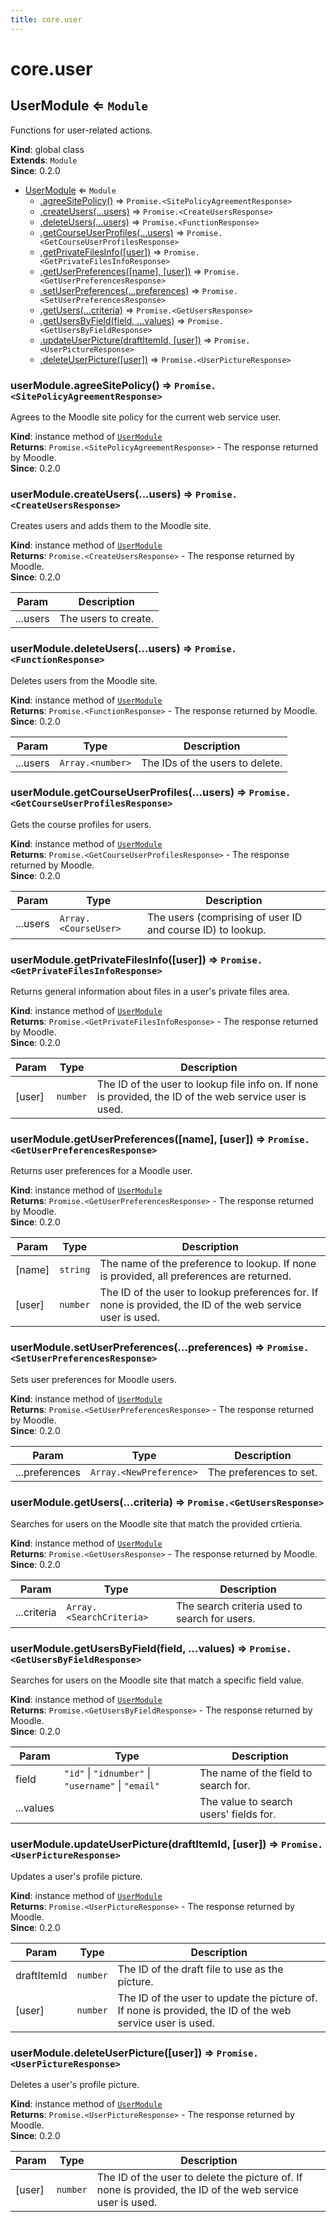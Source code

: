 ```yaml
---
title: core.user
---
```


# core.user

<a name="UserModule"></a>

## UserModule ⇐ <code>Module</code>
Functions for user-related actions.

**Kind**: global class  
**Extends**: <code>Module</code>  
**Since**: 0.2.0  

* [UserModule](#UserModule) ⇐ <code>Module</code>
    * [.agreeSitePolicy()](#UserModule+agreeSitePolicy) ⇒ <code>Promise.&lt;SitePolicyAgreementResponse&gt;</code>
    * [.createUsers(...users)](#UserModule+createUsers) ⇒ <code>Promise.&lt;CreateUsersResponse&gt;</code>
    * [.deleteUsers(...users)](#UserModule+deleteUsers) ⇒ <code>Promise.&lt;FunctionResponse&gt;</code>
    * [.getCourseUserProfiles(...users)](#UserModule+getCourseUserProfiles) ⇒ <code>Promise.&lt;GetCourseUserProfilesResponse&gt;</code>
    * [.getPrivateFilesInfo([user])](#UserModule+getPrivateFilesInfo) ⇒ <code>Promise.&lt;GetPrivateFilesInfoResponse&gt;</code>
    * [.getUserPreferences([name], [user])](#UserModule+getUserPreferences) ⇒ <code>Promise.&lt;GetUserPreferencesResponse&gt;</code>
    * [.setUserPreferences(...preferences)](#UserModule+setUserPreferences) ⇒ <code>Promise.&lt;SetUserPreferencesResponse&gt;</code>
    * [.getUsers(...criteria)](#UserModule+getUsers) ⇒ <code>Promise.&lt;GetUsersResponse&gt;</code>
    * [.getUsersByField(field, ...values)](#UserModule+getUsersByField) ⇒ <code>Promise.&lt;GetUsersByFieldResponse&gt;</code>
    * [.updateUserPicture(draftItemId, [user])](#UserModule+updateUserPicture) ⇒ <code>Promise.&lt;UserPictureResponse&gt;</code>
    * [.deleteUserPicture([user])](#UserModule+deleteUserPicture) ⇒ <code>Promise.&lt;UserPictureResponse&gt;</code>

<a name="UserModule+agreeSitePolicy"></a>

### userModule.agreeSitePolicy() ⇒ <code>Promise.&lt;SitePolicyAgreementResponse&gt;</code>
Agrees to the Moodle site policy for the current web service user.

**Kind**: instance method of [<code>UserModule</code>](#UserModule)  
**Returns**: <code>Promise.&lt;SitePolicyAgreementResponse&gt;</code> - The response returned
                                                by Moodle.  
**Since**: 0.2.0  
<a name="UserModule+createUsers"></a>

### userModule.createUsers(...users) ⇒ <code>Promise.&lt;CreateUsersResponse&gt;</code>
Creates users and adds them to the Moodle site.

**Kind**: instance method of [<code>UserModule</code>](#UserModule)  
**Returns**: <code>Promise.&lt;CreateUsersResponse&gt;</code> - The response returned by Moodle.  
**Since**: 0.2.0  

| Param | Description |
| --- | --- |
| ...users | The users to create. |

<a name="UserModule+deleteUsers"></a>

### userModule.deleteUsers(...users) ⇒ <code>Promise.&lt;FunctionResponse&gt;</code>
Deletes users from the Moodle site.

**Kind**: instance method of [<code>UserModule</code>](#UserModule)  
**Returns**: <code>Promise.&lt;FunctionResponse&gt;</code> - The response returned by Moodle.  
**Since**: 0.2.0  

| Param | Type | Description |
| --- | --- | --- |
| ...users | <code>Array.&lt;number&gt;</code> | The IDs of the users to delete. |

<a name="UserModule+getCourseUserProfiles"></a>

### userModule.getCourseUserProfiles(...users) ⇒ <code>Promise.&lt;GetCourseUserProfilesResponse&gt;</code>
Gets the course profiles for users.

**Kind**: instance method of [<code>UserModule</code>](#UserModule)  
**Returns**: <code>Promise.&lt;GetCourseUserProfilesResponse&gt;</code> - The response returned by
                                                  Moodle.  
**Since**: 0.2.0  

| Param | Type | Description |
| --- | --- | --- |
| ...users | <code>Array.&lt;CourseUser&gt;</code> | The users (comprising of user ID and course ID)                             to lookup. |

<a name="UserModule+getPrivateFilesInfo"></a>

### userModule.getPrivateFilesInfo([user]) ⇒ <code>Promise.&lt;GetPrivateFilesInfoResponse&gt;</code>
Returns general information about files in a user's private files area.

**Kind**: instance method of [<code>UserModule</code>](#UserModule)  
**Returns**: <code>Promise.&lt;GetPrivateFilesInfoResponse&gt;</code> - The response returned by Moodle.  
**Since**: 0.2.0  

| Param | Type | Description |
| --- | --- | --- |
| [user] | <code>number</code> | The ID of the user to lookup file info on. If none is provided,                        the ID of the web service user is used. |

<a name="UserModule+getUserPreferences"></a>

### userModule.getUserPreferences([name], [user]) ⇒ <code>Promise.&lt;GetUserPreferencesResponse&gt;</code>
Returns user preferences for a Moodle user.

**Kind**: instance method of [<code>UserModule</code>](#UserModule)  
**Returns**: <code>Promise.&lt;GetUserPreferencesResponse&gt;</code> - The response returned by Moodle.  
**Since**: 0.2.0  

| Param | Type | Description |
| --- | --- | --- |
| [name] | <code>string</code> | The name of the preference to lookup. If none is provided, all                        preferences are returned. |
| [user] | <code>number</code> | The ID of the user to lookup preferences for. If none is provided,                        the ID of the web service user is used. |

<a name="UserModule+setUserPreferences"></a>

### userModule.setUserPreferences(...preferences) ⇒ <code>Promise.&lt;SetUserPreferencesResponse&gt;</code>
Sets user preferences for Moodle users.

**Kind**: instance method of [<code>UserModule</code>](#UserModule)  
**Returns**: <code>Promise.&lt;SetUserPreferencesResponse&gt;</code> - The response returned by Moodle.  
**Since**: 0.2.0  

| Param | Type | Description |
| --- | --- | --- |
| ...preferences | <code>Array.&lt;NewPreference&gt;</code> | The preferences to set. |

<a name="UserModule+getUsers"></a>

### userModule.getUsers(...criteria) ⇒ <code>Promise.&lt;GetUsersResponse&gt;</code>
Searches for users on the Moodle site that match the provided crtieria.

**Kind**: instance method of [<code>UserModule</code>](#UserModule)  
**Returns**: <code>Promise.&lt;GetUsersResponse&gt;</code> - The response returned by Moodle.  
**Since**: 0.2.0  

| Param | Type | Description |
| --- | --- | --- |
| ...criteria | <code>Array.&lt;SearchCriteria&gt;</code> | The search criteria used to search for                                    users. |

<a name="UserModule+getUsersByField"></a>

### userModule.getUsersByField(field, ...values) ⇒ <code>Promise.&lt;GetUsersByFieldResponse&gt;</code>
Searches for users on the Moodle site that match a specific field value.

**Kind**: instance method of [<code>UserModule</code>](#UserModule)  
**Returns**: <code>Promise.&lt;GetUsersByFieldResponse&gt;</code> - The response returned by Moodle.  
**Since**: 0.2.0  

| Param | Type | Description |
| --- | --- | --- |
| field | <code>&quot;id&quot;</code> \| <code>&quot;idnumber&quot;</code> \| <code>&quot;username&quot;</code> \| <code>&quot;email&quot;</code> | The name of the                                                          field to search for. |
| ...values |  | The value to search                                                          users' fields for. |

<a name="UserModule+updateUserPicture"></a>

### userModule.updateUserPicture(draftItemId, [user]) ⇒ <code>Promise.&lt;UserPictureResponse&gt;</code>
Updates a user's profile picture.

**Kind**: instance method of [<code>UserModule</code>](#UserModule)  
**Returns**: <code>Promise.&lt;UserPictureResponse&gt;</code> - The response returned by Moodle.  
**Since**: 0.2.0  

| Param | Type | Description |
| --- | --- | --- |
| draftItemId | <code>number</code> | The ID of the draft file to use as the picture. |
| [user] | <code>number</code> | The ID of the user to update the picture of. If                             none is provided, the ID of the web service user                             is used. |

<a name="UserModule+deleteUserPicture"></a>

### userModule.deleteUserPicture([user]) ⇒ <code>Promise.&lt;UserPictureResponse&gt;</code>
Deletes a user's profile picture.

**Kind**: instance method of [<code>UserModule</code>](#UserModule)  
**Returns**: <code>Promise.&lt;UserPictureResponse&gt;</code> - The response returned by Moodle.  
**Since**: 0.2.0  

| Param | Type | Description |
| --- | --- | --- |
| [user] | <code>number</code> | The ID of the user to delete the picture of. If none                        is provided, the ID of the web service user is used. |

